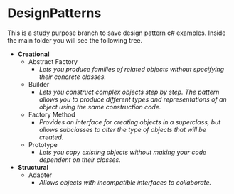 # DesignPatterns
This is a study purpose branch to save design pattern c# examples. Inside the main folder you will see the following tree. 

- **Creational**
  - Abstract Factory
    - _Lets you produce families of related objects without specifying their concrete classes._
  - Builder
    - _Lets you construct complex objects step by step. The pattern allows you to produce different types and representations of an object using the same construction code._
  - Factory Method
    - _Provides an interface for creating objects in a superclass, but allows subclasses to alter the type of objects that will be created._
  - Prototype
    - _Lets you copy existing objects without making your code dependent on their classes._
- **Structural**
  - Adapter
    - _Allows objects with incompatible interfaces to collaborate._
